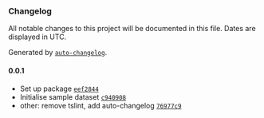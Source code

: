 ### Changelog

All notable changes to this project will be documented in this file. Dates are displayed in UTC.

Generated by [`auto-changelog`](https://github.com/CookPete/auto-changelog).

#### 0.0.1

- Set up package [`eef2844`](https://github.com/horensen/sg-areas/commit/eef28448322ce1aad19febb3c48e2e3506a810d7)
- Initialise sample dataset [`c940908`](https://github.com/horensen/sg-areas/commit/c9409083377bb18b41708d04683348bcdbdd3c55)
- other: remove tslint, add auto-changelog [`76977c9`](https://github.com/horensen/sg-areas/commit/76977c976646d4f8be86b4148714f5bae663821c)

